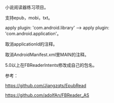 小说阅读器练习项目。

支持epub，mobi，txt。

apply plugin: 'com.android.library' --> apply plugin: 'com.android.application'。

取消applicationId的注释。

取消AndroidManifest.xml里MAIN的注释。

5.0以上在FBReaderIntents修改成自己的包名。

参考：

https://github.com/Jiangzqts/EpubRead

https://github.com/adolfAn/FBReader_AS

